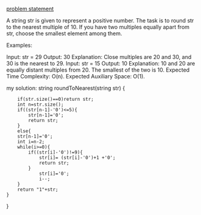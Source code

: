 [problem statement](https://www.geeksforgeeks.org/problems/nearest-multiple-of-102437/1)

A string str is given to represent a positive number. The task is to round str to the nearest multiple of 10.  If you have two multiples equally apart from str, choose the smallest element among them.

Examples:

Input: str = 29 
Output: 30
Explanation: Close multiples are 20 and 30, and 30 is the nearest to 29. 
Input: str = 15
Output: 10
Explanation: 10 and 20 are equally distant multiples from 20. The smallest of the two is 10.
Expected Time Complexity: O(n).
Expected Auxiliary Space: O(1).



my solution:
string roundToNearest(string str) 
{
       
        if(str.size()==0)return str;
        int n=str.size();
        if((str[n-1]-'0')<=5){
            str[n-1]='0';
            return str;
        }
        else{
        str[n-1]='0';
        int i=n-2;
        while(i>=0){
            if((str[i]-'0')!=9){
                str[i]= (str[i]-'0')+1 +'0';
                return str;
            }
                str[i]='0';
                i--;
        }
        return "1"+str;  
    }
}